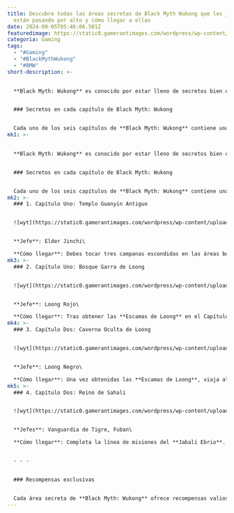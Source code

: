 ```yaml
---
title: Descubre todas las áreas secretas de Black Myth Wukong que los jugadores
  están pasando por alto y cómo llegar a ellas
date: 2024-09-05T05:46:06.501Z
featuredimage: https://static0.gamerantimages.com/wordpress/wp-content/uploads/2024/09/black-myth-wukong-every-secret-area-with-secret-bosses.jpg?q=49&fit=crop&w=1100&h=618&dpr=2
categoria: Gaming
tags:
  - "#Gaming"
  - "#BlackMythWukong"
  - "#BMW"
short-description: >-
  

  **Black Myth: Wukong** es conocido por estar lleno de secretos bien ocultos que los jugadores deben esforzarse en descubrir. Desde pequeñas arenas que albergan intensas peleas con jefes hasta niveles secretos extensos que pueden tomar horas en superar, enfrentándote a múltiples enemigos difíciles, no faltan contenidos escondidos a lo largo de los seis capítulos del juego. Además, cada área secreta tiene un **Keeper’s Shrine** (Santuario del Guardián) con una tienda única que ofrece materiales raros que no se encuentran en otros lugares, por lo que siempre vale la pena explorarlas.


  ### Secretos en cada capítulo de Black Myth: Wukong


  Cada uno de los seis capítulos de **Black Myth: Wukong** contiene una variedad de áreas secretas, enemigos, jefes y recompensas que pueden pasar desapercibidos si no se exp
mk1: >-
  

  **Black Myth: Wukong** es conocido por estar lleno de secretos bien ocultos que los jugadores deben esforzarse en descubrir. Desde pequeñas arenas que albergan intensas peleas con jefes hasta niveles secretos extensos que pueden tomar horas en superar, enfrentándote a múltiples enemigos difíciles, no faltan contenidos escondidos a lo largo de los seis capítulos del juego. Además, cada área secreta tiene un **Keeper’s Shrine** (Santuario del Guardián) con una tienda única que ofrece materiales raros que no se encuentran en otros lugares, por lo que siempre vale la pena explorarlas.


  ### Secretos en cada capítulo de Black Myth: Wukong


  Cada uno de los seis capítulos de **Black Myth: Wukong** contiene una variedad de áreas secretas, enemigos, jefes y recompensas que pueden pasar desapercibidos si no se exploran a fondo. Estas áreas no solo brindan combates emocionantes y desafíos, sino también recursos exclusivos para mejorar tu equipo y habilidades. A continuación, exploramos algunas de las áreas secretas más destacadas y cómo puedes acceder a ellas.
mk2: >-
  ### 1. Capítulo Uno: Templo Guanyin Antiguo


  ![wyt](https://static0.gamerantimages.com/wordpress/wp-content/uploads/wm/2024/09/black-myth-wukong-chapter-1-ancient-guanyin-temple.jpg?q=49&fit=crop&w=750&h=422&dpr=2 "wyt")


  **Jefe**: Elder Jinchi\

  **Cómo llegar**: Debes tocar tres campanas escondidas en las áreas boscosas del primer capítulo. Una vez activadas, serás teletransportado al **Templo Guanyin Antiguo - Gran Cámara**. Esta área secreta es pequeña y alberga una pelea contra **Elder Jinchi**, una variante más fácil del jefe **Wandering Wight**.
mk3: >-
  ### 2. Capítulo Uno: Bosque Garra de Loong


  ![wyt](https://static0.gamerantimages.com/wordpress/wp-content/uploads/wm/2024/09/black-myth-wukong-chapter-1-loong-claw-grove.jpg?q=49&fit=crop&w=750&h=422&dpr=2 "wyt")


  **Jefe**: Loong Rojo\

  **Cómo llegar**: Tras obtener las **Escamas de Loong** en el Capítulo Dos, regresa al Santuario del Guardián y disipa la cascada cercana. Esto abrirá un paso secreto hacia el Bosque Garra de Loong, donde te enfrentarás al **Loong Rojo**. Las **Escamas de Loong** también permiten acceder a jefes ocultos en otros capítulos.
mk4: >-
  ### 3. Capítulo Dos: Caverna Oculta de Loong


  ![wyt](https://static0.gamerantimages.com/wordpress/wp-content/uploads/wm/2024/09/black-myth-wukong-chapter-2-hidden-loong-cavern.jpg?q=49&fit=crop&w=750&h=422&dpr=2 "wyt")


  **Jefe**: Loong Negro\

  **Cómo llegar**: Una vez obtenidas las **Escamas de Loong**, viaja al **Santuario de la Llanura Rocosa** y disipa la caída de arena para revelar un pasaje hacia la **Caverna Oculta de Loong**. Aquí te enfrentarás al **Loong Negro**, un jefe con ataques de ondas de choque que pueden ser difíciles de esquivar.
mk5: >-
  ### 4. Capítulo Dos: Reino de Sahali


  ![wyt](https://static0.gamerantimages.com/wordpress/wp-content/uploads/wm/2024/09/black-myth-wukong-chapter-2-the-kingdom-of-sahali.jpg?q=49&fit=crop&w=750&h=422&dpr=2 "wyt")


  **Jefes**: Vanguardia de Tigre, Fuban\

  **Cómo llegar**: Completa la línea de misiones del **Jabalí Ebrio**. Este área secreta es mucho más extensa y contiene dos santuarios y jefes, incluyendo al enorme **Fuban**, un jefe descomunal que requerirá toda tu habilidad para ser derrotado.


  - - -


  ### Recompensas exclusivas


  Cada área secreta de **Black Myth: Wukong** ofrece recompensas valiosas, como materiales de mejora raros y acceso a jefes únicos que no encontrarás en las áreas principales del juego. Las batallas en estas zonas no solo representan desafíos únicos, sino que también te brindan la oportunidad de mejorar tu equipo y obtener nuevas habilidades.
---
```

